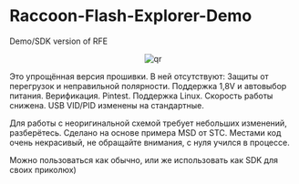 # Raccoon-Flash-Explorer-Demo
Demo/SDK version of RFE

<p align="center">
 <img src="avatar.ico" alt="qr"/>
</p>

Это упрощённая версия прошивки.
В ней отсутствуют:
  Защиты от перегрузок и неправильной полярности.
  Поддержка 1,8V и автовыбор питания.
  Верификация.
  Pintest.
  Поддержка Linux.
  Скорость работы снижена.
  USB VID/PID изменены на стандартные.

Для работы с неоригинальной схемой требует небольших изменений, разберётесь.
Сделано на основе примера MSD от STC.
Местами код очень некрасивый, не обращайте внимания, с нуля учился в процессе.

Можно пользоваться как обычно, или же использовать как SDK для своих приколюх)
